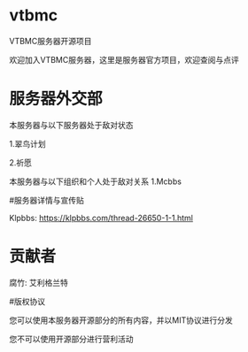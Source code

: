 # vtbmc
VTBMC服务器开源项目

欢迎加入VTBMC服务器，这里是服务器官方项目，欢迎查阅与点评

# 服务器外交部

本服务器与以下服务器处于敌对状态

1.翠鸟计划

2.祈愿

本服务器与以下组织和个人处于敌对关系
1.Mcbbs

#服务器详情与宣传贴

Klpbbs: https://klpbbs.com/thread-26650-1-1.html

# 贡献者

腐竹: 艾利格兰特

#版权协议

您可以使用本服务器开源部分的所有内容，并以MIT协议进行分发

您不可以使用开源部分进行营利活动
